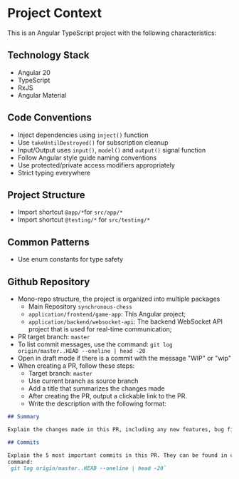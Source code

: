 # Project Context

This is an Angular TypeScript project with the following characteristics:

## Technology Stack

- Angular 20
- TypeScript
- RxJS
- Angular Material

## Code Conventions

- Inject dependencies using `inject()` function
- Use `takeUntilDestroyed()` for subscription cleanup
- Input/Output uses `input()`, `model()` and `output()` signal function
- Follow Angular style guide naming conventions
- Use protected/private access modifiers appropriately
- Strict typing everywhere

## Project Structure

- Import shortcut `@app/*`for `src/app/*`
- Import shortcut `@testing/*` for `src/testing/*`

## Common Patterns

- Use enum constants for type safety

## Github Repository

- Mono-repo structure, the project is organized into multiple packages
  - Main Repository `synchronous-chess`
  - `application/frontend/game-app`: This Angular project;
  - `application/backend/websocket-api`: The backend WebSocket API project that is used for real-time communication;
- PR target branch: `master`
- To list commit messages, use the command:
  `git log origin/master..HEAD --oneline | head -20`
- Open in draft mode if there is a commit with the message "WIP" or "wip"
- When creating a PR, follow these steps:
    - Target branch: `master`
    - Use current branch as source branch
    - Add a title that summarizes the changes made
    - After creating the PR, output a clickable link to the PR.
    - Write the description with the following format:

```markdown
## Summary

Explain the changes made in this PR, including any new features, bug fixes, or improvements.

## Commits

Explain the 5 most important commits in this PR. They can be found in commit messages using terminal
command:
`git log origin/master..HEAD --oneline | head -20`
```
